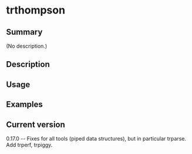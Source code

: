 # trthompson

## Summary

(No description.)

## Description

## Usage

## Examples

## Current version

0.17.0 -- Fixes for all tools (piped data structures), but in particular trparse. Add trperf, trpiggy.
